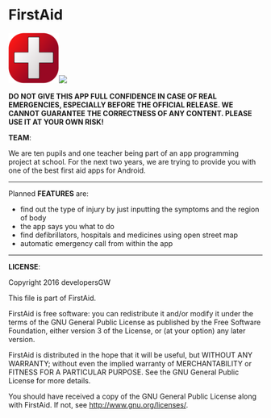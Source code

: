 # FirstAid 
<img src="FirstAid_1st_APP_ICON.png" height=100em><img src="FirstAid_deep_APP_ICON.png" height=100em>

**DO NOT GIVE THIS APP FULL CONFIDENCE IN CASE OF REAL EMERGENCIES, ESPECIALLY BEFORE THE OFFICIAL RELEASE. WE CANNOT GUARANTEE THE CORRECTNESS OF ANY CONTENT. PLEASE USE IT AT YOUR OWN RISK!**

**TEAM**:

We are ten pupils and one teacher being part of an app programming project at school. For the next two years, we are trying to provide you with one of the best first aid apps for Android.

---

Planned **FEATURES** are:

* find out the type of injury by just inputting the symptoms and the region of body
* the app says you what to do
* find defibrillators, hospitals and medicines using open street map
* automatic emergency call from within the app

---

**LICENSE**:

Copyright 2016 developersGW

This file is part of FirstAid.

FirstAid is free software: you can redistribute it and/or modify
it under the terms of the GNU General Public License as published by
the Free Software Foundation, either version 3 of the License, or
(at your option) any later version.

FirstAid is distributed in the hope that it will be useful,
but WITHOUT ANY WARRANTY; without even the implied warranty of
MERCHANTABILITY or FITNESS FOR A PARTICULAR PURPOSE.  See the
GNU General Public License for more details.

You should have received a copy of the GNU General Public License
along with FirstAid.  If not, see <http://www.gnu.org/licenses/>.
